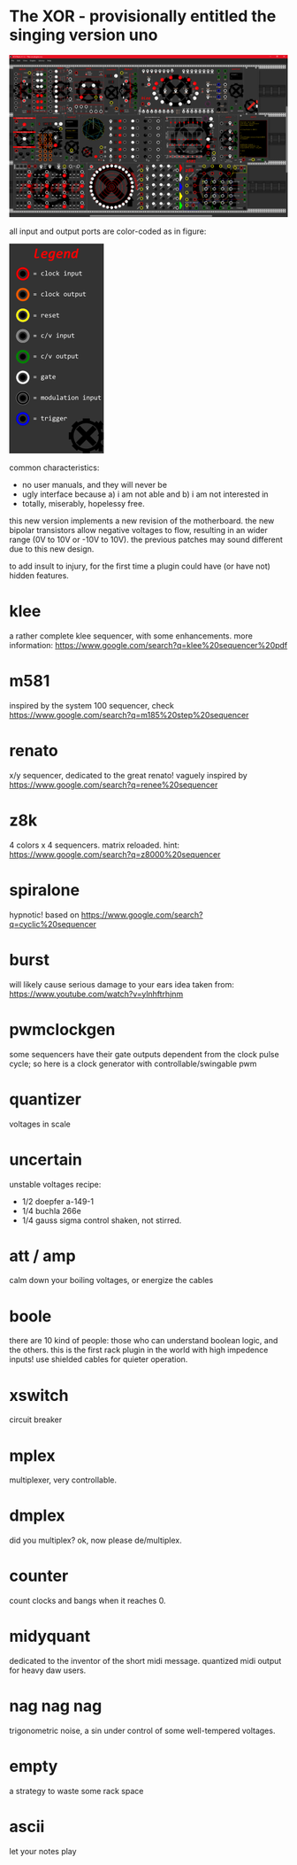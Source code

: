 # The XOR - provisionally entitled the singing version uno
![modules](/res/png/modules.png?raw=true "modules")

all input and output ports are color-coded as in figure:

![legend](/res/png/legenda.png?raw=true "legend")

common characteristics:
- no user manuals, and they will never be
- ugly interface because a) i am not able and b) i am not interested in 
- totally, miserably, hopelessy free. 

this new version implements a new revision of the motherboard. the new bipolar transistors
allow negative voltages to flow, resulting in an wider range (0V to 10V or -10V to 10V).
the previous patches may sound different due to this new design. 

to add insult to injury, for the first time a plugin could have (or have not) hidden features.

# klee
a rather complete klee sequencer, with some enhancements.
more information: https://www.google.com/search?q=klee%20sequencer%20pdf

# m581
inspired by the system 100 sequencer, check https://www.google.com/search?q=m185%20step%20sequencer

# renato
x/y sequencer, dedicated to the great renato!
vaguely inspired by https://www.google.com/search?q=renee%20sequencer

# z8k
4 colors x 4 sequencers. matrix reloaded.
hint: https://www.google.com/search?q=z8000%20sequencer

# spiralone
hypnotic!
based on https://www.google.com/search?q=cyclic%20sequencer

# burst
will likely cause serious damage to your ears
idea taken from: https://www.youtube.com/watch?v=ylnhftrhjnm

# pwmclockgen
some sequencers have their gate outputs dependent
from the clock pulse cycle; so here is a clock generator with controllable/swingable pwm

# quantizer
voltages in scale

# uncertain
unstable voltages
recipe:
- 1/2 doepfer a-149-1
- 1/4 buchla 266e
- 1/4 gauss sigma control
shaken, not stirred.

# att / amp
calm down your boiling voltages, or energize the cables

# boole
there are 10 kind of people: those who can understand boolean logic, and the others.
this is the first rack plugin in the world with high impedence inputs! 
use shielded cables for quieter operation.

# xswitch
circuit breaker

# mplex
multiplexer, very controllable.

# dmplex
did you multiplex? ok, now please de/multiplex.

# counter
count clocks and bangs when it reaches 0.

# midyquant
dedicated to the inventor of the short midi message. quantized midi output for heavy daw users.

# nag nag nag
trigonometric noise, a sin under control of some well-tempered voltages. 

# empty
a strategy to waste some rack space

# ascii
let your notes play